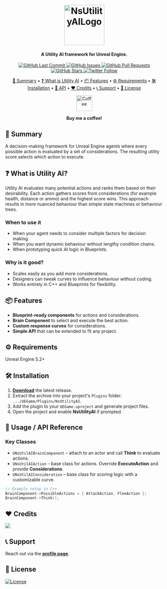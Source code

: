 <h1 align="center">
  <br>
  <a href="https://github.com/mykaadev/NsUtilityAI/releases"><img src="https://raw.githubusercontent.com/mykaadev/NsUtilityAI/refs/heads/main/Resources/UtilityAIBanner.png" alt="NsUtilityAILogo" width="128"></a>
</h1>

<h4 align="center">A Utility AI framework for Unreal Engine.</h4>

<div align="center">
    <a href="https://github.com/mykaadev/NsUtilityAI/commits/main">
    <img src="https://img.shields.io/github/last-commit/mykaadev/NsUtilityAI?style=plastic&logo=github&logoColor=white" alt="GitHub Last Commit">
    <a href="https://github.com/mykaadev/NsUtilityAI/issues">
    <img src="https://img.shields.io/github/issues-raw/mykaadev/NsUtilityAI?style=plastic&logo=github&logoColor=white" alt="GitHub Issues">
    <a href="https://github.com/mykaadev/NsUtilityAI/pulls">
    <img src="https://img.shields.io/github/issues-pr-raw/mykaadev/NsUtilityAI?style=plastic&logo=github&logoColor=white" alt="GitHub Pull Requests">
    <a href="https://github.com/mykaadev/NsUtilityAI">
    <img src="https://img.shields.io/github/stars/mykaadev/NsUtilityAI?style=plastic&logo=github" alt="GitHub Stars">
 <a href="https://twitter.com/mykaadev/">
    <img src="https://img.shields.io/twitter/follow/mykaadev?style=plastic&logo=x" alt="Twitter Follow">

<p style="display = "none">
  <a href="#-summary">👀 Summary</a> •
  <a href="#-what-is-utility-ai">❓ What is Utility AI</a> •
  <a href="#-features">📦 Features</a> •
  <a href="#-requirements">⚙️ Requirements</a> •
  <a href="#-installation">🛠️ Installation</a> •
  <a href="#-api">🔧 API</a> •
  <a href="#-credits">❤️ Credits</a> •
  <a href="#-support">📞 Support</a> •
  <a href="#-license">📃 License</a>
</p>
<a href="https://buymeacoffee.com/mykaadev"><img src="https://www.svgrepo.com/show/476855/coffee-to-go.svg" alt="Coffee" width=50px"></a>
<p><b>Buy me a coffee!</b></p>
</div>

## 👀 Summary
A decision-making framework for Unreal Engine agents where every possible action is evaluated by a set of considerations. The resulting utility score selects which action to execute.

## ❓ What is Utility AI?
Utility AI evaluates many potential actions and ranks them based on their desirability. Each action gathers scores from considerations (for example health, distance or ammo) and the highest score wins. This approach results in more nuanced behaviour than simple state machines or behaviour trees.

### When to use it
- When your agent needs to consider multiple factors for decision making.
- When you want dynamic behaviour without lengthy condition chains.
- When prototyping quick AI logic in Blueprints.

### Why is it good?
- Scales easily as you add more considerations.
- Designers can tweak curves to influence behaviour without coding.
- Works entirely in C++ and Blueprints for flexibility.

## 📦 Features
- **Blueprint-ready components** for actions and considerations.
- **Brain Component** to select and execute the best action.
- **Custom response curves** for considerations.
- **Simple API** that can be extended to fit any project.

## ⚙️ Requirements
Unreal Engine 5.2+

## 🛠️ Installation
1. **[Download](https://github.com/mykaadev/NsUtilityAI/releases)** the latest release.
2. Extract the archive into your project's `Plugins` folder: `.../UEGame/Plugins/NsUtilityAI`.
3. Add the plugin to your `UEGame.uproject` and generate project files.
4. Open the project and enable **NsUtilityAI** if prompted.

## 🔧 Usage / API Reference
### Key Classes
- `UNsUtilAIBrainComponent` – attach to an actor and call **Think** to evaluate actions.
- `UNsUtilAIAction` – base class for actions. Override **ExecuteAction** and provide **Considerations**.
- `UNsUtilAIConsideration` – base class for scoring logic with a customizable curve.

```cpp
// Example setup in C++
BrainComponent->PossibleActions = { AttackAction, FleeAction };
BrainComponent->Think();
```

## ❤️ Credits
<a href="https://github.com/mykaadev/NsUtilityAI/graphs/contributors"><img src="https://contrib.rocks/image?repo=mykaadev/NsUtilityAI"/></a>

## 📞 Support
Reach out via the **[profile page](https://github.com/mykaadev)**.

## 📃 License
[![License](https://img.shields.io/badge/license-MIT-green)](https://www.tldrlegal.com/license/mit-license)
